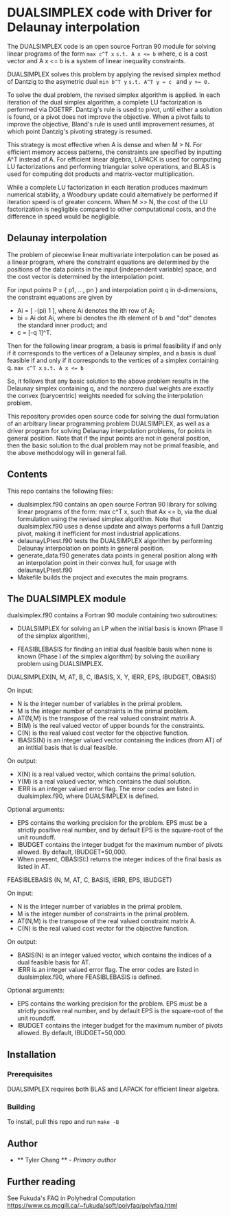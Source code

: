 # DUALSIMPLEX code with Driver for Delaunay interpolation

The DUALSIMPLEX code is an open source Fortran 90 module for solving
linear programs of the form
``
max c^T x
``
``
s.t. A x <= b
``
where, c is a cost vector and A x <= b is a system of linear inequality
constraints.

DUALSIMPLEX solves this problem by applying the revised simplex method
of Dantzig to the asymetric dual
``
min b^T y
``
``
s.t. A^T y = c 
``
and
``
y >= 0.
``

To solve the dual problem, the revised simplex algorithm is applied. In
each iteration of the dual simplex algorithm, a complete LU factorization
is performed via DGETRF. Dantzig's rule is used to pivot, until either a
solution is found, or a pivot does not improve the objective. When a pivot
fails to improve the objective, Bland's rule is used until improvement
resumes, at which point Dantzig's pivoting strategy is resumed.

This strategy is most effective when A is dense and when M > N. For
efficient memory access patterns, the constraints are specified by
inputting A^T instead of A. For efficient linear algebra, LAPACK is
used for computing LU factorizations and performing triangular solve
operations, and BLAS is used for computing dot products and matrix-vector
multiplication.

While a complete LU factorization in each iteration produces maximum
numerical stability, a Woodbury update could alternatively be performed
if iteration speed is of greater concern. When M >> N, the cost of the
LU factorization is negligible compared to other computational costs,
and the difference in speed would be negligible.

## Delaunay interpolation

The problem of piecewise linear multivariate interpolation can be posed
as a linear program, where the constraint equations are determined by the
positions of the data points in the input (independent variable) space,
and the cost vector is determined by the interpolation point.

For input points P = { p1, ..., pn } and interpolation point q in d-dimensions, 
the constraint equations are given by
 - Ai = [ -(pi) 1 ], where Ai denotes the ith row of A;
 - bi = Ai dot Ai, where bi denotes the ith element of b and "dot" denotes
   the standard inner product; and
 - c = [-q 1]^T.

Then for the following linear program, a basis is primal feasibility 
if and only if it corresponds to the vertices of a Delaunay simplex,
and a basis is dual feasible if and only if it corresponds to the vertices
of a simplex containing q.
``
max c^T x
``
``
s.t. A x <= b
``

So, it follows that any basic solution to the above problem results in the
Delaunay simplex containing q, and the nonzero dual weights are exactly
the convex (barycentric) weights needed for solving the interpolation
problem.

This repository provides open source code for solving the dual formulation
of an arbitrary linear programming problem DUALSIMPLEX, as well as a driver
program for solving Delaunay interpolation problems, for points in
general position.
Note that if the input points are not in general position, then the basic
solution to the dual problem may not be primal feasible, and the above
methodology will in general fail.

## Contents

This repo contains the following files:
 - dualsimplex.f90 contains an open source Fortran 90 library for solving
   linear programs of the form: max c^T x, such that Ax <= b, via the dual
   formulation using the revised simplex algorithm.
   Note that dualsimplex.f90 uses a dense update and always performs a full
   Dantzig pivot, making it inefficient for most industrial applications.
 - delaunayLPtest.f90 tests the DUALSIMPLEX algorithm by performing Delaunay
   interpolation on points in general position.
 - generate\_data.f90 generates data points in general position along with
   an interpolation point in their convex hull, for usage with
   delaunayLPtest.f90
 - Makefile builds the project and executes the main programs.

## The DUALSIMPLEX module
dualsimplex.f90 contains a Fortran 90 module containing two subroutines:

 - DUALSIMPLEX for solving an LP when the initial basis is known (Phase II of
   the simplex algorithm),

 - FEASIBLEBASIS for finding an initial dual feasible basis when none is
   known (Phase I of the simplex algorithm) by solving the auxiliary
   problem using DUALSIMPLEX.


DUALSIMPLEX(N, M, AT, B, C, IBASIS, X, Y, IERR, EPS, IBUDGET, OBASIS)

On input:
 - N is the integer number of variables in the primal problem.
 - M is the integer number of constraints in the primal problem.
 - AT(N,M) is the transpose of the real valued constraint matrix A.
 - B(M) is the real valued vector of upper bounds for the constraints.
 - C(N) is the real valued cost vector for the objective function.
 - IBASIS(N) is an integer valued vector containing the indices (from AT)
   of an intitial basis that is dual feasible.

On output:
 - X(N) is a real valued vector, which contains the primal solution.
 - Y(M) is a real valued vector, which contains the dual solution.
 - IERR is an integer valued error flag. The error codes are listed in
   dualsimplex.f90, where DUALSIMPLEX is defined.

Optional arguments:
 - EPS contains the working precision for the problem. EPS must be a
   strictly positive real number, and by default EPS is the square-root of
   the unit roundoff.
 - IBUDGET contains the integer budget for the maximum number of pivots
   allowed. By default, IBUDGET=50,000.
 - When present, OBASIS(:) returns the integer indices of the final basis
   as listed in AT.

FEASIBLEBASIS (N, M, AT, C, BASIS, IERR, EPS, IBUDGET)

On input:
 - N is the integer number of variables in the primal problem.
 - M is the integer number of constraints in the primal problem.
 - AT(N,M) is the transpose of the real valued constraint matrix A.
 - C(N) is the real valued cost vector for the objective function.

On output:
 - BASIS(N) is an integer valued vector, which contains the indices of a
   dual feasible basis for AT.
 - IERR is an integer valued error flag. The error codes are listed in
   dualsimplex.f90, where FEASIBLEBASIS is defined.

Optional arguments:
 - EPS contains the working precision for the problem. EPS must be a
   strictly positive real number, and by default EPS is the square-root of
   the unit roundoff.
 - IBUDGET contains the integer budget for the maximum number of pivots
   allowed. By default, IBUDGET=50,000.

## Installation

### Prerequisites

DUALSIMPLEX requires both BLAS and LAPACK for efficient linear algebra.

### Building

To install, pull this repo and run
``
make -B
``

## Author

* ** Tyler Chang ** - *Primary author*

## Further reading

See Fukuda's FAQ in Polyhedral Computation
https://www.cs.mcgill.ca/~fukuda/soft/polyfaq/polyfaq.html
